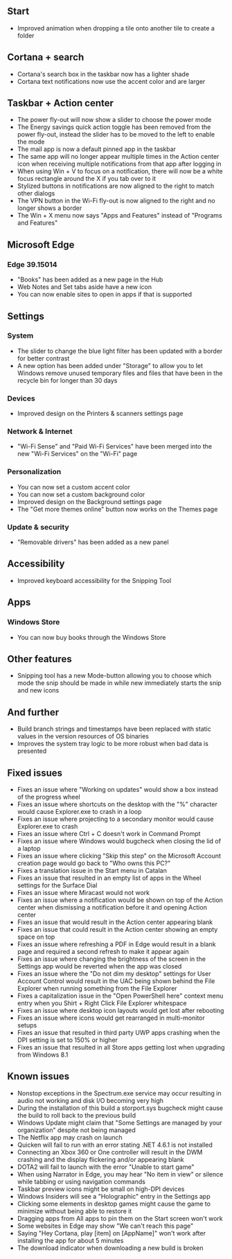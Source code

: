 ## Start
- Improved animation when dropping a tile onto another tile to create a folder

## Cortana + search
- Cortana's search box in the taskbar now has a lighter shade
- Cortana text notifications now use the accent color and are larger

## Taskbar + Action center
- The power fly-out will now show a slider to choose the power mode
- The Energy savings quick action toggle has been removed from the power fly-out, instead the slider has to be moved to the left to enable the mode
- The mail app is now a default pinned app in the taskbar
- The same app will no longer appear multiple times in the Action center icon when receiving multiple notifications from that app after logging in
- When using Win + V to focus on a notification, there will now be a white focus rectangle around the X if you tab over to it
- Stylized buttons in notifications are now aligned to the right to match other dialogs
- The VPN button in the Wi-Fi fly-out is now aligned to the right and no longer shows a border
- The Win + X menu now says "Apps and Features" instead of "Programs and Features"

## Microsoft Edge
### Edge 39.15014
- "Books" has been added as a new page in the Hub
- Web Notes and Set tabs aside have a new icon
- You can now enable sites to open in apps if that is supported

## Settings
### System
- The slider to change the blue light filter has been updated with a border for better contrast
- A new option has been added under "Storage" to allow you to let Windows remove unused temporary files and files that have been in the recycle bin for longer than 30 days

### Devices
- Improved design on the Printers & scanners settings page

### Network & Internet
- "Wi-Fi Sense" and "Paid Wi-Fi Services" have been merged into the new "Wi-Fi Services" on the "Wi-Fi" page

### Personalization
- You can now set a custom accent color
- You can now set a custom background color
- Improved design on the Background settings page
- The "Get more themes online" button now works on the Themes page

### Update & security
- "Removable drivers" has been added as a new panel

## Accessibility
- Improved keyboard accessibility for the Snipping Tool

## Apps
### Windows Store
- You can now buy books through the Windows Store

## Other features
- Snipping tool has a new Mode-button allowing you to choose which mode the snip should be made in while new immediately starts the snip and new icons

## And further
- Build branch strings and timestamps have been replaced with static values in the version resources of OS binaries
- Improves the system tray logic to be more robust when bad data is presented

## Fixed issues
- Fixes an issue where "Working on updates" would show a box instead of the progress wheel
- Fixes an issue where shortcuts on the desktop with the "%" character would cause Explorer.exe to crash in a loop
- Fixes an issue where projecting to a secondary monitor would cause Explorer.exe to crash
- Fixes an issue where Ctrl + C doesn't work in Command Prompt
- Fixes an issue where Windows would bugcheck when closing the lid of a laptop
- Fixes an issue where clicking "Skip this step" on the Microsoft Account creation page would go back to "Who owns this PC?"
- Fixes a translation issue in the Start menu in Catalan
- Fixes an issue that resulted in an empty list of apps in the Wheel settings for the Surface Dial
- Fixes an issue where Miracast would not work
- Fixes an issue where a notification would be shown on top of the Action center when dismissing a notification before it and opening Action center
- Fixes an issue that would result in the Action center appearing blank
- Fixes an issue that could result in the Action center showing an empty space on top
- Fixes an issue where refreshing a PDF in Edge would result in a blank page and required a second refresh to make it appear again
- Fixes an issue where changing the brightness of the screen in the Settings app would be reverted when the app was closed
- Fixes an issue where the "Do not dim my desktop" settings for User Account Control would result in the UAC being shown behind the File Explorer when running something from the File Explorer
- Fixes a capitalization issue in the "Open PowerShell here" context menu entry when you Shirt + Right Click File Explorer whitespace
- Fixes an issue where desktop icon layouts would get lost after rebooting
- Fixes an issue where icons would get rearranged in multi-monitor setups
- Fixes an issue that resulted in third party UWP apps crashing when the DPI setting is set to 150% or higher
- Fixes an issue that resulted in all Store apps getting lost when upgrading from Windows 8.1

## Known issues
- Nonstop exceptions in the Spectrum.exe service may occur resulting in audio not working and disk I/O becoming very high
- During the installation of this build a storport.sys bugcheck might cause the build to roll back to the previous build
- Windows Update might claim that "Some Settings are managed by your organization" despite not being managed
- The Netflix app may crash on launch
- Quicken will fail to run with an error stating .NET 4.6.1 is not installed
- Connecting an Xbox 360 or One controller will result in the DWM crashing and the display flickering and/or appearing blank
- DOTA2 will fail to launch with the error "Unable to start game"
- When using Narrator in Edge, you may hear "No item in view" or silence while tabbing or using navigation commands
- Taskbar preview icons might be small on high-DPI devices
- Windows Insiders will see a "Holographic" entry in the Settings app
- Clicking some elements in desktop games might cause the game to minimize without being able to restore it
- Dragging apps from All apps to pin them on the Start screen won't work
- Some websites in Edge may show "We can't reach this page"
- Saying "Hey Cortana, play [item] on [AppName]" won't work after installing the app for about 5 minutes
- The download indicator when downloading a new build is broken
